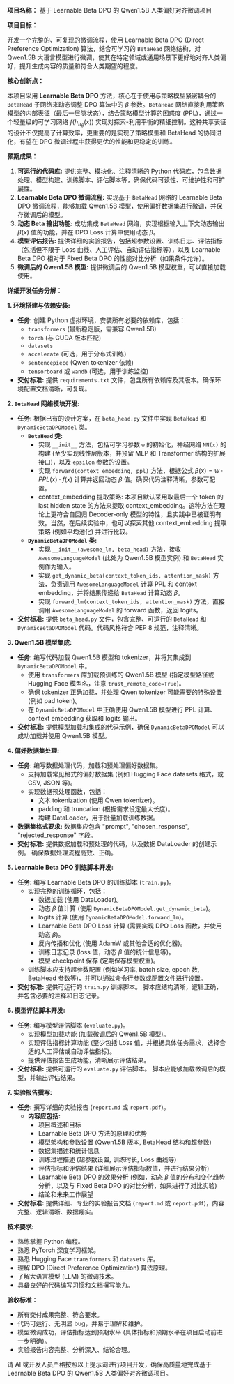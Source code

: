 **项目名称：**  基于 Learnable Beta DPO 的 Qwen1.5B 人类偏好对齐微调项目

**项目目标：**

开发一个完整的、可复现的微调流程，使用 Learnable Beta DPO (Direct Preference Optimization) 算法，结合可学习的 `BetaHead` 网络结构，对 Qwen1.5B 大语言模型进行微调，使其在特定领域或通用场景下更好地对齐人类偏好，提升生成内容的质量和符合人类期望的程度。

**核心创新点：**

本项目采用 **Learnable Beta DPO** 方法，核心在于使用与策略模型紧密耦合的 `BetaHead` 子网络来动态调整 DPO 算法中的 $\beta$ 参数。`BetaHead` 网络直接利用策略模型的内部表征（最后一层隐状态），结合策略模型计算的困惑度 (PPL)，通过一个轻量级的可学习网络 $f(h_{\pi_\theta}(x))$ 实现对探索-利用平衡的精细控制。这种共享表征的设计不仅提高了计算效率，更重要的是实现了策略模型和 BetaHead 的协同进化，有望在 DPO 微调过程中获得更优的性能和更稳定的训练。

**预期成果：**

1.  **可运行的代码库:**  提供完整、模块化、注释清晰的 Python 代码库，包含数据处理、模型构建、训练脚本、评估脚本等，确保代码可读性、可维护性和可扩展性。
2.  **Learnable Beta DPO 微调流程:**  实现基于 `BetaHead` 网络的 Learnable Beta DPO 微调流程，能够加载 Qwen1.5B 模型，使用偏好数据集进行微调，并保存微调后的模型。
3.  **动态 Beta 输出功能:**  成功集成 `BetaHead` 网络，实现根据输入上下文动态输出 $\beta(x)$ 值的功能，并在 DPO Loss 计算中使用动态 $\beta$。
4.  **模型评估报告:**  提供详细的实验报告，包括超参数设置、训练日志、评估指标（包括但不限于 Loss 曲线、人工评估、自动评估指标等），以及 Learnable Beta DPO 相对于 Fixed Beta DPO 的性能对比分析（如果条件允许）。
5.  **微调后的 Qwen1.5B 模型:**  提供微调后的 Qwen1.5B 模型权重，可以直接加载使用。

**详细开发任务分解：**

**1. 环境搭建与依赖安装:**

*   **任务:**  创建 Python 虚拟环境，安装所有必要的依赖库，包括：
    *   `transformers` (最新稳定版，需兼容 Qwen1.5B)
    *   `torch` (与 CUDA 版本匹配)
    *   `datasets`
    *   `accelerate` (可选，用于分布式训练)
    *   `sentencepiece` (Qwen tokenizer 依赖)
    *   `tensorboard` 或 `wandb` (可选，用于训练监控)
*   **交付标准:**  提供 `requirements.txt` 文件，包含所有依赖库及其版本。确保环境配置文档清晰，可复现。

**2.  `BetaHead` 网络模块开发:**

*   **任务:**  根据已有的设计方案，在 `beta_head.py` 文件中实现 `BetaHead` 和 `DynamicBetaDPOModel` 类。
    *   **`BetaHead` 类:**
        *   实现 `__init__` 方法，包括可学习参数 `w` 的初始化，神经网络 `NN(x)` 的构建 (至少实现线性层版本，并预留 MLP 和 Transformer 结构的扩展接口)，以及 `epsilon` 参数的设置。
        *   实现 `forward(context_embedding, ppl)` 方法，根据公式 $\beta(x) = w \cdot PPL(x) \cdot f(x)$ 计算并返回动态 $\beta$ 值。确保代码注释清晰，参数可配置。
        * context_embedding 提取策略: 本项目默认采用取最后一个 token 的 last hidden state 的方法来提取 context_embedding。这种方法在理论上更符合自回归 Decoder-only 模型的特性，且实践中已被证明有效。当然，在后续实验中，也可以探索其他 context_embedding 提取策略 (例如平均池化) 并进行比较。
    *   **`DynamicBetaDPOModel` 类:**
        *   实现 `__init__(awesome_lm, beta_head)` 方法，接收 `AwesomeLanguageModel` (此处为 Qwen1.5B 模型实例) 和 `BetaHead` 实例作为输入。
        *   实现 `get_dynamic_beta(context_token_ids, attention_mask)` 方法，负责调用 `AwesomeLanguageModel` 计算 PPL 和 context embedding，并将结果传递给 `BetaHead` 计算动态 $\beta$。
        *   实现 `forward_lm(context_token_ids, attention_mask)` 方法，直接调用 `AwesomeLanguageModel` 的 forward 函数，返回 logits。
*   **交付标准:**  提供 `beta_head.py` 文件，包含完整、可运行的 `BetaHead` 和 `DynamicBetaDPOModel` 代码。代码风格符合 PEP 8 规范，注释清晰。

**3.  Qwen1.5B 模型集成:**

*   **任务:**  编写代码加载 Qwen1.5B 模型和 tokenizer，并将其集成到 `DynamicBetaDPOModel` 中。
    *   使用 `transformers` 库加载预训练的 Qwen1.5B 模型 (指定模型路径或 Hugging Face 模型名，注意 `trust_remote_code=True`)。
    *   确保 tokenizer 正确加载，并处理 Qwen tokenizer 可能需要的特殊设置 (例如 pad token)。
    *   在 `DynamicBetaDPOModel` 中正确使用 Qwen1.5B 模型进行 PPL 计算、context embedding 获取和 logits 输出。
*   **交付标准:**  提供模型加载和集成的代码示例，确保 `DynamicBetaDPOModel` 可以成功加载并使用 Qwen1.5B 模型。

**4.  偏好数据集处理:**

*   **任务:**  编写数据处理代码，加载和预处理偏好数据集。
    *   支持加载常见格式的偏好数据集 (例如 Hugging Face datasets 格式，或 CSV, JSON 等)。
    *   实现数据预处理函数，包括：
        *   文本 tokenization (使用 Qwen tokenizer)。
        *   padding 和 truncation (根据需求设定最大长度)。
        *   构建 DataLoader，用于批量加载训练数据。
*   **数据集格式要求:**  数据集应包含 "prompt", "chosen_response", "rejected_response" 字段。
*   **交付标准:**  提供数据加载和预处理的代码，以及数据 DataLoader 的创建示例。 确保数据处理流程高效、正确。

**5.  Learnable Beta DPO 训练脚本开发:**

*   **任务:**  编写 Learnable Beta DPO 的训练脚本 (`train.py`)。
    *   实现完整的训练循环，包括：
        *   数据加载 (使用 DataLoader)。
        *   动态 $\beta$ 值计算 (使用 `DynamicBetaDPOModel.get_dynamic_beta`)。
        *   logits 计算 (使用 `DynamicBetaDPOModel.forward_lm`)。
        *   Learnable Beta DPO Loss 计算 (需要实现 DPO Loss 函数，并使用动态 $\beta$)。
        *   反向传播和优化 (使用 AdamW 或其他合适的优化器)。
        *   训练日志记录 (loss 值，动态 $\beta$ 值的统计信息等)。
        *   模型 checkpoint 保存 (定期保存模型权重)。
    *   训练脚本应支持超参数配置 (例如学习率, batch size, epoch 数, BetaHead 参数等)，并可以通过命令行参数或配置文件进行设置。
*   **交付标准:**  提供可运行的 `train.py` 训练脚本。 脚本应结构清晰，逻辑正确，并包含必要的注释和日志记录。

**6.  模型评估脚本开发:**

*   **任务:**  编写模型评估脚本 (`evaluate.py`)。
    *   实现模型加载功能 (加载微调后的 Qwen1.5B 模型)。
    *   实现评估指标计算功能 (至少包括 Loss 值，并根据具体任务需求，选择合适的人工评估或自动评估指标)。
    *   提供评估报告生成功能，清晰展示评估结果。
*   **交付标准:**  提供可运行的 `evaluate.py` 评估脚本。 脚本应能够加载微调后的模型，并输出评估结果。

**7.  实验报告撰写:**

*   **任务:**  撰写详细的实验报告 (`report.md` 或 `report.pdf`)。
    *   **内容应包括:**
        *   项目概述和目标
        *   Learnable Beta DPO 方法的原理和优势
        *   模型架构和参数设置 (Qwen1.5B 版本, BetaHead 结构和超参数)
        *   数据集描述和统计信息
        *   训练过程描述 (超参数设置, 训练时长, Loss 曲线等)
        *   评估指标和评估结果 (详细展示评估指标数值，并进行结果分析)
        *   Learnable Beta DPO 的效果分析 (例如，动态 $\beta$ 值的分布和变化趋势分析，以及与 Fixed Beta DPO 的对比分析，如果进行了对比实验)
        *   结论和未来工作展望
*   **交付标准:**  提供详细、专业的实验报告文档 (`report.md` 或 `report.pdf`)，内容完整、逻辑清晰、数据翔实。

**技术要求:**

*   熟练掌握 Python 编程。
*   熟悉 PyTorch 深度学习框架。
*   熟悉 Hugging Face `transformers` 和 `datasets` 库。
*   理解 DPO (Direct Preference Optimization) 算法原理。
*   了解大语言模型 (LLM) 的微调技术。
*   具备良好的代码编写习惯和文档撰写能力。


**验收标准：**

*   所有交付成果完整、符合要求。
*   代码可运行、无明显 bug，并易于理解和维护。
*   模型微调成功，评估指标达到预期水平 (具体指标和预期水平在项目启动前进一步明确)。
*   实验报告内容完整、分析深入、结论合理。

请 AI 或开发人员严格按照以上提示词进行项目开发，确保高质量地完成基于 Learnable Beta DPO 的 Qwen1.5B 人类偏好对齐微调项目。